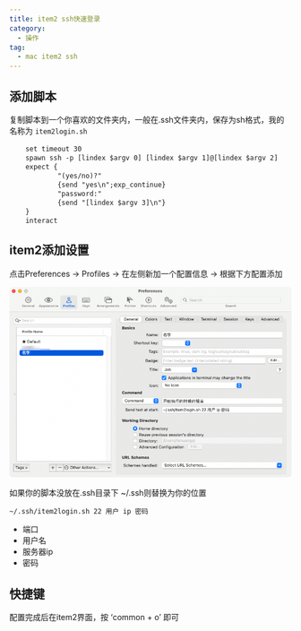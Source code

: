 ```yaml
---
title: item2 ssh快速登录
category:
  - 操作
tag:
  - mac item2 ssh
---
```


## 添加脚本

复制脚本到一个你喜欢的文件夹内，一般在.ssh文件夹内，保存为sh格式，我的名称为 `item2login.sh`

```shell
    set timeout 30
    spawn ssh -p [lindex $argv 0] [lindex $argv 1]@[lindex $argv 2]
    expect {
            "(yes/no)?"
            {send "yes\n";exp_continue}
            "password:"
            {send "[lindex $argv 3]\n"}
    }
    interact
```

## item2添加设置

点击Preferences -> Profiles -> 在左侧新加一个配置信息 -> 根据下方配置添加

![alt text](imgs/itemssh/itemssh.png)

如果你的脚本没放在.ssh目录下 ~/.ssh则替换为你的位置


```
~/.ssh/item2login.sh 22 用户 ip 密码
```
- 端口
- 用户名
- 服务器ip
- 密码

## 快捷键

配置完成后在item2界面，按 ‘common + o’ 即可